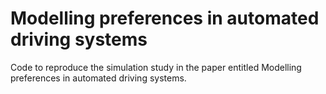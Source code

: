 # Modelling preferences in automated driving systems

Code to reproduce the simulation study in the paper entitled Modelling preferences in automated driving systems.
